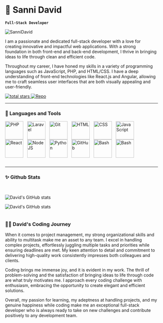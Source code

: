 # 🍿 Sanni David

**`Full-Stack Developer`**
<p align="left"> <img src="https://komarev.com/ghpvc/?username=hardCodedDavid&label=Profile%20views&color=0e75b6&style=flat" alt="SanniDavid" /> </p>

I am a passionate and dedicated full-stack developer with a love for creating innovative and impactful web applications. With a strong foundation in both front-end and back-end development, I thrive in bringing ideas to life through clean and efficient code.

Throughout my career, I have honed my skills in a variety of programming languages such as JavaScript, PHP, and HTML/CSS. I have a deep understanding of front-end technologies like React.js and Angular, allowing me to craft seamless user interfaces that are both visually appealing and user-friendly.

   <p align="left">
      <a href="https://github.com/ForrestKnight?tab=repositories&sort=stargazers">
         <img alt="total stars" title="Total stars on GitHub" src="https://custom-icon-badges.demolab.com/github/stars/hardCodedDavid?color=55960c&style=for-the-badge&labelColor=488207&logo=star"/>
  </a>
  <a href="https://github.com/hardCodedDavid?tab=repositories">
      <img alt="Repo" title="Total stars on GitHub" src="https://custom-icon-badges.demolab.com/badge/-My%20Repos-blue?color=55960c&style=for-the-badge&logoColor=white&logo=repo"/>
  </a>
  
<Br>
   </p>

---

### 🧰 Languages and Tools

<img align="left" alt="PHP" width="60px" style="padding-right:10px;" src="https://cdn.jsdelivr.net/gh/devicons/devicon/icons/php/php-original.svg"/>
<img align="left" alt="Laravel" width="60px" style="padding-right:10px;" src="https://cdn.jsdelivr.net/gh/devicons/devicon/icons/laravel/laravel-plain.svg" />
<img align="left" alt="Git" width="60px" style="padding-right:10px;" src="https://cdn.jsdelivr.net/gh/devicons/devicon/icons/git/git-original.svg" />
<img align="left" alt="HTML" width="60px" style="padding-right:10px;" src="https://cdn.jsdelivr.net/gh/devicons/devicon/icons/html5/html5-plain.svg" />
<img align="left" alt="CSS" width="60px" style="padding-right:10px;" src="https://cdn.jsdelivr.net/gh/devicons/devicon/icons/css3/css3-plain.svg" />
<img align="left" alt="JavaScript" width="60px" style="padding-right:10px;" src="https://cdn.jsdelivr.net/gh/devicons/devicon/icons/javascript/javascript-plain.svg" />
<img align="left" alt="React" width="60px" style="padding-right:10px;" src="https://cdn.jsdelivr.net/gh/devicons/devicon/icons/vuejs/vuejs-original.svg" />
<img align="left" alt="NodeJS" width="60px" style="padding-right:10px;" src="https://cdn.jsdelivr.net/gh/devicons/devicon/icons/nodejs/nodejs-original.svg" />
<img align="left" alt="Python" width="60px" style="padding-right:10px;" src="https://cdn.jsdelivr.net/gh/devicons/devicon/icons/python/python-plain.svg" />
<img align="left" alt="GitHub" width="60px" style="padding-right:10px;" src="https://cdn.jsdelivr.net/gh/devicons/devicon/icons/github/github-original.svg" />
<img align="left" alt="Bash" width="60px" style="padding-right:10px;" src="https://cdn.jsdelivr.net/gh/devicons/devicon/icons/bash/bash-original.svg" />
<img align="left" alt="Bash" width="60px" style="padding-right:10px;" src="https://cdn.jsdelivr.net/gh/devicons/devicon/icons/mysql/mysql-plain.svg" />

<br />
<br />
<br />
<br />
<br />

<br />
<br />
<br />
   
------
   
### ✨ Github Stats
<br />


![David's GitHub stats](https://github-readme-stats.vercel.app/api?username=hardCodedDavid&show_icons=true&theme=gruvbox)
   
![David's GitHub stats](https://github-readme-stats.vercel.app/api/top-langs/?username=hardCodedDavid&show_icons=true&theme=gruvbox)


#

 <summary><h3>👨‍💻 David's Coding Journey</h3></summary>
 
When it comes to project management, my strong organizational skills and ability to multitask make me an asset to any team. I excel in handling complex projects, effortlessly juggling multiple tasks and priorities while ensuring deadlines are met. My keen attention to detail and commitment to delivering high-quality work consistently impresses both colleagues and clients.

Coding brings me immense joy, and it is evident in my work. The thrill of problem-solving and the satisfaction of bringing ideas to life through code are what truly motivates me. I approach every coding challenge with enthusiasm, embracing the opportunity to create elegant and efficient solutions.

Overall, my passion for learning, my adeptness at handling projects, and my genuine happiness while coding make me an exceptional full-stack developer who is always ready to take on new challenges and contribute positively to any development team.

[website]: https://fkcodes.com
[youtube]: https://youtube.com/fknight
